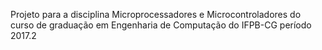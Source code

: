 Projeto para a disciplina Microprocessadores e Microcontroladores do curso de graduação em Engenharia de Computação do IFPB-CG período 2017.2
